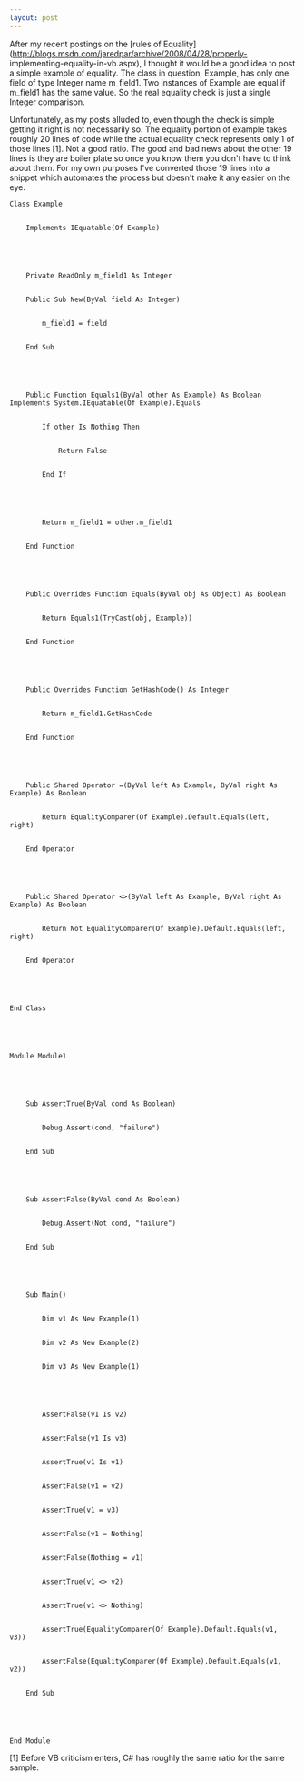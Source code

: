 ```yaml
---
layout: post
---
```

After my recent postings on the [rules of
Equality](http://blogs.msdn.com/jaredpar/archive/2008/04/28/properly-
implementing-equality-in-vb.aspx), I thought it would be a good idea to post a
simple example of equality.  The class in question, Example, has only one
field of type Integer name m_field1.  Two instances of Example are equal if
m_field1 has the same value.  So the real equality check is just a single
Integer comparison.

Unfortunately, as my posts alluded to, even though the check is simple getting
it right is not necessarily so.  The equality portion of example takes roughly
20 lines of code while the actual equality check represents only 1 of those
lines [1].  Not a good ratio.  The good and bad news about the other 19 lines
is they are boiler plate so once you know them you don't have to think about
them.  For my own purposes I've converted those 19 lines into a snippet which
automates the process but doesn't make it any easier on the eye.

    
    
    Class Example


        Implements IEquatable(Of Example)


    


        Private ReadOnly m_field1 As Integer


        Public Sub New(ByVal field As Integer)


            m_field1 = field


        End Sub


    


        Public Function Equals1(ByVal other As Example) As Boolean Implements System.IEquatable(Of Example).Equals


            If other Is Nothing Then


                Return False


            End If


    


            Return m_field1 = other.m_field1


        End Function


    


        Public Overrides Function Equals(ByVal obj As Object) As Boolean


            Return Equals1(TryCast(obj, Example))


        End Function


    


        Public Overrides Function GetHashCode() As Integer


            Return m_field1.GetHashCode


        End Function


    


        Public Shared Operator =(ByVal left As Example, ByVal right As Example) As Boolean


            Return EqualityComparer(Of Example).Default.Equals(left, right)


        End Operator


    


        Public Shared Operator <>(ByVal left As Example, ByVal right As Example) As Boolean


            Return Not EqualityComparer(Of Example).Default.Equals(left, right)


        End Operator


    


    End Class


    


    Module Module1


    


        Sub AssertTrue(ByVal cond As Boolean)


            Debug.Assert(cond, "failure")


        End Sub


    


        Sub AssertFalse(ByVal cond As Boolean)


            Debug.Assert(Not cond, "failure")


        End Sub


    


        Sub Main()


            Dim v1 As New Example(1)


            Dim v2 As New Example(2)


            Dim v3 As New Example(1)


    


            AssertFalse(v1 Is v2)


            AssertFalse(v1 Is v3)


            AssertTrue(v1 Is v1)


            AssertFalse(v1 = v2)


            AssertTrue(v1 = v3)


            AssertFalse(v1 = Nothing)


            AssertFalse(Nothing = v1)


            AssertTrue(v1 <> v2)


            AssertTrue(v1 <> Nothing)


            AssertTrue(EqualityComparer(Of Example).Default.Equals(v1, v3))


            AssertFalse(EqualityComparer(Of Example).Default.Equals(v1, v2))


        End Sub


    


    End Module


    

[1] Before VB criticism enters, C# has roughly the same ratio for the same
sample.

